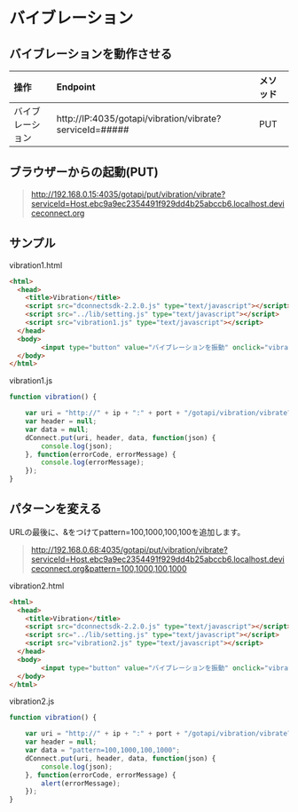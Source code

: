 # バイブレーション

## バイブレーションを動作させる

|操作|Endpoint|メソッド|
|:--|:--|:--|
|バイブレーション| http://IP:4035/gotapi/vibration/vibrate?serviceId=##### | PUT |

## ブラウザーからの起動(PUT)

> http://192.168.0.15:4035/gotapi/put/vibration/vibrate?serviceId=Host.ebc9a9ec2354491f929dd4b25abccb6.localhost.deviceconnect.org

## サンプル

vibration1.html

```html
<html>
  <head>
    <title>Vibration</title>
    <script src="dconnectsdk-2.2.0.js" type="text/javascript"></script>
    <script src="../lib/setting.js" type="text/javascript"></script>
    <script src="vibration1.js" type="text/javascript"></script>
  </head>
  <body>
        <input type="button" value="バイブレーションを振動" onclick="vibration();"/><br />
  </body>
</html>
```

vibration1.js

```javascript
function vibration() {

    var uri = "http://" + ip + ":" + port + "/gotapi/vibration/vibrate?serviceId=" + hostId;
    var header = null;
    var data = null;
    dConnect.put(uri, header, data, function(json) {
        console.log(json);
    }, function(errorCode, errorMessage) {
        console.log(errorMessage);
    });
}
```

## パターンを変える

URLの最後に、&をつけてpattern=100,1000,100,100を追加します。

> http://192.168.0.68:4035/gotapi/put/vibration/vibrate?serviceId=Host.ebc9a9ec2354491f929dd4b25abccb6.localhost.deviceconnect.org&pattern=100,1000,100,1000


vibration2.html

```html
<html>
  <head>
    <title>Vibration</title>
    <script src="dconnectsdk-2.2.0.js" type="text/javascript"></script>
    <script src="../lib/setting.js" type="text/javascript"></script>
    <script src="vibration2.js" type="text/javascript"></script>
  </head>
  <body>
        <input type="button" value="バイブレーションを振動" onclick="vibration();"/><br />
  </body>
</html>
```

vibration2.js

```javascript
function vibration() {

    var uri = "http://" + ip + ":" + port + "/gotapi/vibration/vibrate?serviceId=" + hostId;
    var header = null;
    var data = "pattern=100,1000,100,1000";
    dConnect.put(uri, header, data, function(json) {
        console.log(json);
    }, function(errorCode, errorMessage) {
        alert(errorMessage);
    });
}
```
